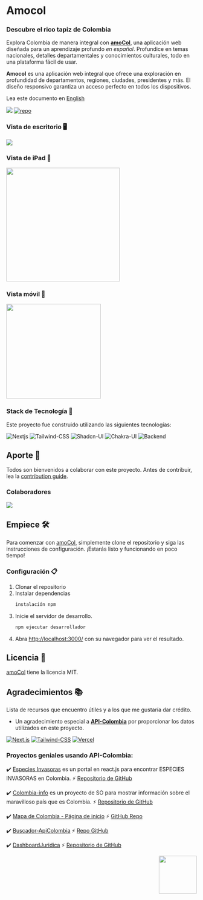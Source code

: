# Amocol

### Descubre el rico tapiz de Colombia

Explora Colombia de manera integral con [**amoCol**](https://amocol.jpdiaz.dev), una aplicación web diseñada para un aprendizaje profundo _en español_. Profundice en temas nacionales, detalles departamentales y conocimientos culturales, todo en una plataforma fácil de usar.

**Amocol** es una aplicación web integral que ofrece una exploración en profundidad de departamentos, regiones, ciudades, presidentes y más. El diseño responsivo garantiza un acceso perfecto en todos los dispositivos.

Lea este documento en [English](/readme.md)

<div align="centro">

[![](https://img.shields.io/badge/View%20Demo-000?style=for-the-badge&logo=Google-Chrome&logoColor=white)](https://amocol.jpdiaz.dev/)
[![repo](https://img.shields.io/badge/View%20Code-000?style=for-the-badge&logo=GitHub&logoColor=white)](https://stackblitz.com/github.com/JuanPabloDiaz/amocol)

</div>

### Vista de escritorio 🖥️

<a href="https://colombia.jpdiaz.dev">
<img src="./src/assets/images/desktop.png" />
</a>

### Vista de iPad 📱

<a href="https://colombia.jpdiaz.dev">
<img src="./src/assets/images/ipad.png" width="300" />
</a>

### Vista móvil 📱

<a href="https://colombia.jpdiaz.dev">
<img src="./src/assets/images/phone.png" width="250" />
</a>

### Stack de Tecnología 🥞

Este proyecto fue construido utilizando las siguientes tecnologías:

![Nextjs](https://img.shields.io/badge/Next.js-000?style=for-the-badge&logo=Next.js&logoColor=white)
![Tailwind-CSS](https://img.shields.io/badge/Tailwind%20CSS-06B6D4.svg?style=for-the-badge&logo=Tailwind-CSS&logoColor=white)
![Shadcn-UI](https://img.shields.io/badge/shadcn/ui-000000.svg?style=for-the-badge&logo=shadcn/ui&logoColor=white)
![Chakra-UI](https://img.shields.io/badge/Chakra%20UI-319795?style=for-the-badge&logo=Chakra-UI&logoColor=white)
![Backend](https://img.shields.io/badge/api-colombia-339933?style=for-the-badge&logoColor=white)

## Aporte 🤝

Todos son bienvenidos a colaborar con este proyecto. Antes de contribuir, lea la [contribution guide](CONTRIBUTING.md).

### Colaboradores

<a href="https://github.com/JuanPabloDiaz/amocol/graphs/contributors"><img src="https://contrib.rocks/image?repo=JuanPabloDiaz/amocol" /></a>

## Empiece 🛠️

Para comenzar con [amoCol](https://amocol.jpdiaz.dev), simplemente clone el repositorio y siga las instrucciones de configuración. ¡Estarás listo y funcionando en poco tiempo!

### Configuración 📋

1. Clonar el repositorio
2. Instalar dependencias
   ```sh
   instalación npm
   ```
3. Inicie el servidor de desarrollo.
   ```sh
   npm ejecutar desarrollador
   ```
4. Abra [http://localhost:3000/](http://localhost:3000/) con su navegador para ver el resultado.

## Licencia 📜

[amoCol](https://amocol.jpdiaz.dev) tiene la licencia MIT.

## Agradecimientos 📚

Lista de recursos que encuentro útiles y a los que me gustaría dar crédito.

- Un agradecimiento especial a [**API-Colombia**](https://api-colombia.com/) por proporcionar los datos utilizados en este proyecto.

[![Next.js](https://img.shields.io/badge/Next.js-000?style=for-the-badge&logo=Next.js&logoColor=white)](https://nextjs.org/)
[![Tailwind-CSS](https://img.shields.io/badge/Tailwind%20CSS-06B6D4.svg?style=for-the-badge&logo=Tailwind-CSS&logoColor=white)](https://tailwindcss.com/)
[![Vercel](https://img.shields.io/badge/Vercel-000?style=for-the-badge&logo=Vercel&logoColor=white)](https://vercel.com/)

### Proyectos geniales usando API-Colombia:

✔️ [Especies Invasoras](https://especiesinvasoras.api-colombia.com/) es un portal en react.js para encontrar ESPECIES INVASORAS en Colombia. ⚡️ [Repositorio de GitHub](https://github.com/Mteheran/invasivespecie-colombia)

✔️ [Colombia-info](https://colombia-info.vercel.app) es un proyecto de SO para mostrar información sobre el maravilloso país que es Colombia. ⚡️ [Repositorio de GitHub](https://github.com/DavidCast27/colombia-info)

✔️ [Mapa de Colombia - Página de inicio](https://colombia-rosy.vercel.app/) ⚡️ [GitHub Repo](https://github.com/Orloxx23/7-Landings/tree/main/DIA3)

✔️ [Buscador-ApiColombia]()
⚡️ [Repo GitHub](https://github.com/Rinaplata/Buscador-ApiColombia)

✔️ [DashboardJuridica](https://dashboard-juridica.vercel.app/)
⚡️ [Repositorio de GitHub](https://github.com/RodrigoA15/DashboardJuridica?tab=coc-ov-file)

<p align="right"><a href="#amoCol"><img src="https://raw.githubusercontent.com/JuanPabloDiaz/freeForGeeks/main/backtotop.jpg" width="100"></a></p>
